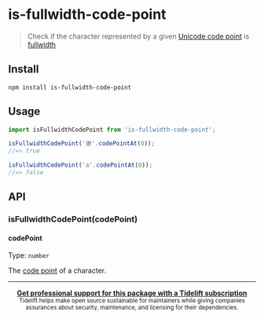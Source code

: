 # is-fullwidth-code-point

> Check if the character represented by a given [Unicode code point](https://en.wikipedia.org/wiki/Code_point) is [fullwidth](https://en.wikipedia.org/wiki/Halfwidth_and_fullwidth_forms)

## Install

```
npm install is-fullwidth-code-point
```

## Usage

```js
import isFullwidthCodePoint from 'is-fullwidth-code-point';

isFullwidthCodePoint('谢'.codePointAt(0));
//=> true

isFullwidthCodePoint('a'.codePointAt(0));
//=> false
```

## API

### isFullwidthCodePoint(codePoint)

#### codePoint

Type: `number`

The [code point](https://en.wikipedia.org/wiki/Code_point) of a character.

---

<div align="center">
 <b>
  <a href="https://tidelift.com/subscription/pkg/npm-is-fullwidth-code-point?utm_source=npm-is-fullwidth-code-point&utm_medium=referral&utm_campaign=readme">Get professional support for this package with a Tidelift subscription</a>
 </b>
 <br>
 <sub>
  Tidelift helps make open source sustainable for maintainers while giving companies<br>assurances about security, maintenance, and licensing for their dependencies.
 </sub>
</div>
